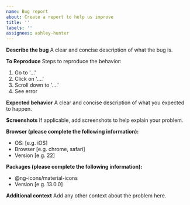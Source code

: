 ```yaml
---
name: Bug report
about: Create a report to help us improve
title: ''
labels: ''
assignees: ashley-hunter
---
```


**Describe the bug**
A clear and concise description of what the bug is.

**To Reproduce**
Steps to reproduce the behavior:

1. Go to '...'
2. Click on '....'
3. Scroll down to '....'
4. See error

**Expected behavior**
A clear and concise description of what you expected to happen.

**Screenshots**
If applicable, add screenshots to help explain your problem.

**Browser (please complete the following information):**

- OS: [e.g. iOS]
- Browser [e.g. chrome, safari]
- Version [e.g. 22]

**Packages (please complete the following information):**

- @ng-icons/material-icons
- Version [e.g. 13.0.0]

**Additional context**
Add any other context about the problem here.
